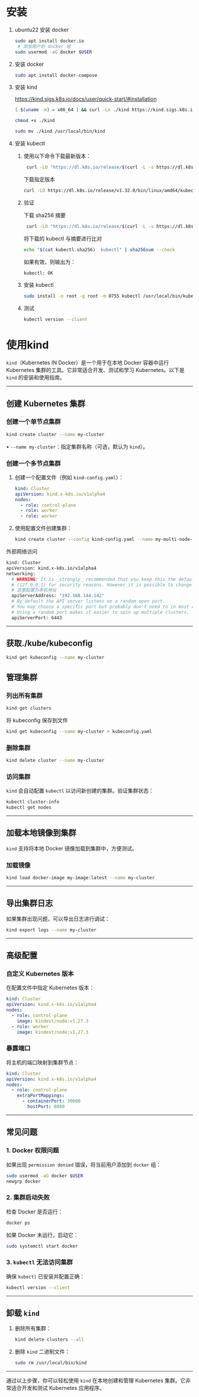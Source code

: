 
# 安装
1. ubuntu22 安装 docker
   ```bash
   sudo apt install docker.io
    # 添加用户到 docker 组
   sudo usermod -aG docker $USER
   ```
2. 安装 docker
   ```bash
   sudo apt install docker-compose
   ```
3. 安装 kind
   
   <https://kind.sigs.k8s.io/docs/user/quick-start/#installation>

    ```bash
    [ $(uname -m) = x86_64 ] && curl -Lo ./kind https://kind.sigs.k8s.io/dl/v0.27.0/kind-linux-amd64

    chmod +x ./kind

    sudo mv ./kind /usr/local/bin/kind
    ```
4. 安装 kubectl
   1. 使用以下命令下载最新版本：
        ```bash
         curl -LO "https://dl.k8s.io/release/$(curl -L -s https://dl.k8s.io/release/stable.txt)/bin/linux/amd64/kubectl"
        ```
        下载指定版本
        ```bash
        curl -LO https://dl.k8s.io/release/v1.32.0/bin/linux/amd64/kubectl
        ```
   3. 验证
      
      下载 sha256 摘要
      ```bash
       curl -LO "https://dl.k8s.io/release/$(curl -L -s https://dl.k8s.io/release/stable.txt)/bin/linux/amd64/kubectl.sha256"
      ```
      将下载的 kubectl 与摘要进行比对
      ```bash
      echo "$(cat kubectl.sha256)  kubectl" | sha256sum --check
      ```
      如果有效，则输出为：
      ```bash
      kubectl: OK
      ```
   4. 安装 kubectl
      ```bash
      sudo install -o root -g root -m 0755 kubectl /usr/local/bin/kubectl
      ```
   5. 测试
      ```bash
      kubectl version --client
      ```

# 使用kind


`kind`（Kubernetes IN Docker）是一个用于在本地 Docker 容器中运行 Kubernetes 集群的工具。它非常适合开发、测试和学习 Kubernetes。以下是 `kind` 的安装和使用指南。

---



##  **创建 Kubernetes 集群**
### 创建一个单节点集群
```bash
kind create cluster --name my-cluster
```
• `--name my-cluster`：指定集群名称（可选，默认为 `kind`）。

### 创建一个多节点集群
1. 创建一个配置文件（例如 `kind-config.yaml`）：
   ```yaml
   kind: Cluster
   apiVersion: kind.x-k8s.io/v1alpha4
   nodes:
     - role: control-plane
     - role: worker
     - role: worker
   ```

2. 使用配置文件创建集群：
   ```bash
   kind create cluster --config kind-config.yaml --name my-multi-node-cluster
   ```

外部网络访问
```bash
kind: Cluster
apiVersion: kind.x-k8s.io/v1alpha4
networking:
  # WARNING: It is _strongly_ recommended that you keep this the default
  # (127.0.0.1) for security reasons. However it is possible to change this.
  # 这里配置为本机地址
  apiServerAddress: "192.168.144.142"
  # By default the API server listens on a random open port.
  # You may choose a specific port but probably don't need to in most cases.
  # Using a random port makes it easier to spin up multiple clusters.
  apiServerPort: 6443

```


---
## 获取./kube/kubeconfig

```bash
kind get kubeconfig --name my-cluster
```

## **管理集群**
### 列出所有集群
```bash
kind get clusters
```

将 kubeconfig 保存到文件
```bash
kind get kubeconfig --name my-cluster > kubeconfig.yaml
```


### 删除集群
```bash
kind delete cluster --name my-cluster
```

### 访问集群
`kind` 会自动配置 `kubectl` 以访问新创建的集群。验证集群状态：
```bash
kubectl cluster-info
kubectl get nodes
```

---

## **加载本地镜像到集群**
`kind` 支持将本地 Docker 镜像加载到集群中，方便测试。

### 加载镜像
```bash
kind load docker-image my-image:latest --name my-cluster
```

---

## **导出集群日志**
如果集群出现问题，可以导出日志进行调试：
```bash
kind export logs --name my-cluster
```

---

## **高级配置**
### 自定义 Kubernetes 版本
在配置文件中指定 Kubernetes 版本：
```yaml
kind: Cluster
apiVersion: kind.x-k8s.io/v1alpha4
nodes:
  - role: control-plane
    image: kindest/node:v1.27.3
  - role: worker
    image: kindest/node:v1.27.3
```

### 暴露端口
将主机的端口映射到集群节点：
```yaml
kind: Cluster
apiVersion: kind.x-k8s.io/v1alpha4
nodes:
  - role: control-plane
    extraPortMappings:
      - containerPort: 30000
        hostPort: 8080
```

---

## **常见问题**
### 1. **Docker 权限问题**
如果出现 `permission denied` 错误，将当前用户添加到 `docker` 组：
```bash
sudo usermod -aG docker $USER
newgrp docker
```

### 2. **集群启动失败**
检查 Docker 是否运行：
```bash
docker ps
```
如果 Docker 未运行，启动它：
```bash
sudo systemctl start docker
```

### 3. **`kubectl` 无法访问集群**
确保 `kubectl` 已安装并配置正确：
```bash
kubectl version --client
```

---

## **卸载 `kind`**
1. 删除所有集群：
   ```bash
   kind delete clusters --all
   ```

2. 删除 `kind` 二进制文件：
   ```bash
   sudo rm /usr/local/bin/kind
   ```

---

通过以上步骤，你可以轻松使用 `kind` 在本地创建和管理 Kubernetes 集群。它非常适合开发和测试 Kubernetes 应用程序。